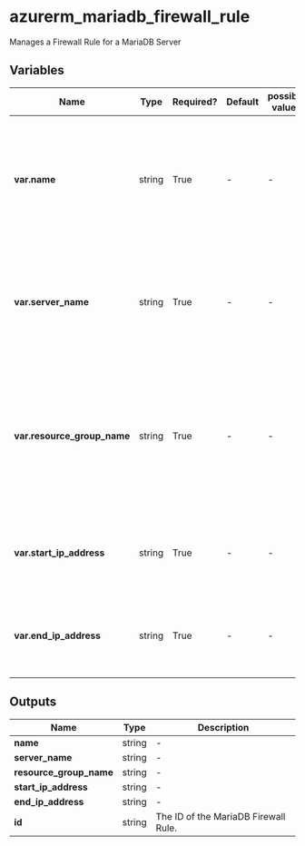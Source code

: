 # azurerm_mariadb_firewall_rule

Manages a Firewall Rule for a MariaDB Server

## Variables

| Name | Type | Required? | Default  | possible values | Description |
| ---- | ---- | --------- | -------- | ----------- | ----------- |
| **var.name** | string | True | -  |  -  | Specifies the name of the MariaDB Firewall Rule. Changing this forces a new resource to be created. | 
| **var.server_name** | string | True | -  |  -  | Specifies the name of the MariaDB Server. Changing this forces a new resource to be created. | 
| **var.resource_group_name** | string | True | -  |  -  | The name of the resource group in which the MariaDB Server exists. Changing this forces a new resource to be created. | 
| **var.start_ip_address** | string | True | -  |  -  | Specifies the Start IP Address associated with this Firewall Rule. | 
| **var.end_ip_address** | string | True | -  |  -  | Specifies the End IP Address associated with this Firewall Rule. | 



## Outputs

| Name | Type | Description |
| ---- | ---- | --------- | 
| **name** | string  | - | 
| **server_name** | string  | - | 
| **resource_group_name** | string  | - | 
| **start_ip_address** | string  | - | 
| **end_ip_address** | string  | - | 
| **id** | string  | The ID of the MariaDB Firewall Rule. | 